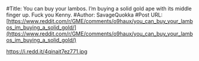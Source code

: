 #Title: You can buy your lambos. I’m buying a solid gold ape with its middle finger up. Fuck you Kenny.
#Author: SavageQuokka
#Post URL: [https://www.reddit.com/r/GME/comments/o9haux/you_can_buy_your_lambos_im_buying_a_solid_gold/](https://www.reddit.com/r/GME/comments/o9haux/you_can_buy_your_lambos_im_buying_a_solid_gold/)


https://i.redd.it/4qinait7ez771.jpg